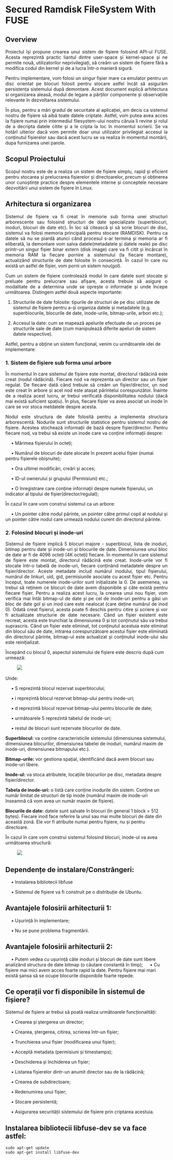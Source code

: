 # Secured Ramdisk FileSystem With FUSE
## Overview
 <p align="justify">
  Proiectul își propune crearea unui sistem de fișiere folosind API-ul FUSE. Acesta reprezintă practic liantul dintre user-space și kernel-space și ne permite nouă, utilizatorilor neprivilegiați, să creăm un sistem de fișiere fără a modifica codul din kernel și de a lucra într-o manieră sigură.
 </p>
 <p align="justify">
   Pentru implementare, vom folosi un singur fișier mare ca emulator pentru un disc orientat pe blocuri folosit pentru stocare astfel încât să asigurăm persistența sistemului după demontare. Acest document explică arhitectura si organizarea aleasă, modul de legare a părților componente și observațiile relevante în dezvoltarea sistemului.
 </p>
  <p align="justify">
   În plus, pentru a mări gradul de securitate al aplicației, am decis ca sistemul nostru de fișiere să aibă toate datele criptate. Astfel, vom putea avea acces la fișiere numai prin intermediul filesystem-ului nostru căruia îi revine și rolul de a decripta datele citite și a le cripta la loc în momentul scrierii. Se va hotărî ulterior dacă vom permite doar unui utilizator privilegiat accesul la conținutul fișierelor sau dacă acest lucru se va realiza în momentul montării, dupa furnizarea unei parole.
 </p>
 
## Scopul Proiectului
   <p align="justify">
 Scopul nostru este de a realiza un sistem de fișiere simplu, rapid și eficient pentru stocarea și prelucrarea fișierelor și directoarelor, precum și obținerea unor cunoștințe practice despre elementele interne și conceptele necesare dezvoltării unui sistem de fișiere în Linux. 
   </p>
   
 ## Arhitectura si organizarea
  <p align="justify">
  Sistemul de fișiere va fi creat în memorie sub forma unei structuri arborescente sau folosind structuri de date specializate (superblocuri, inoduri, blocuri de date etc). În loc să citească și să scrie blocuri de disc, sistemul va folosi memoria principală pentru stocare (RAMDISK). Pentru ca datele să nu se piardă atunci când procesul s-ar termina și memoria ar fi eliberată, la demontare vom salva datele(metadatele și datele reale) pe disc printr-un singur fișier binar extern (disk image) care va fi citit și încărcat în memoria RAM la fiecare pornire a sistemului (la fiecare montare), actualizând structurile de date folosite în consecință. În cazul în care nu există un astfel de fișier, vom porni un sistem nou(gol). 
     </p>
     <p align="justify">
  Cum un sistem de fișiere controlează modul în care datele sunt stocate și preluate pentru prelucrare sau afișare, acesta trebuie să asigure o modalitate de a determina unde se oprește o informație și unde începe următoarea. Distingem astfel două aspecte importante:
      </p>
      <p align="justify">
  
  1. Structurile de date folosite: tipurile de structuri de pe disc utilizate de sistemul de fișiere pentru a-și organiza datele și metadatele (e.g. superblocurile, blocurile de date, inode-urile, bitmap-urile, arbori etc.);

  2. Accesul la date: cum se mapează apelurile efectuate de un proces pe structurile sale de date (cum manipulează diferite apeluri de sistem datele respective).

Astfel, pentru a obține un sistem funcțional, venim cu următoarele idei de implementare:
   </p>
   
### 1. Sistem de fișiere sub forma unui arbore
 <p align="justify">
În momentul în care sistemul de fișiere este montat, directorul rădăcină este creat (nodul rădăcină).  Fiecare nod va reprezenta un director sau un fișier regulat. De fiecare dată când trebuie să creăm un fișier/director, un nod este creat în arbore și acel nod este atașat părintelui corespunzător. Înainte de a realiza acest lucru, ar trebui verificată disponibilitatea nodului (dacă mai există suficient spațiu). În plus, fiecare fișier va avea asociat un inode în care se vor stoca metdatele despre acesta. 
</p>
<p align="justify">
 Nodul este structura de date folosită pentru a implementa structura arborescentă. Nodurile sunt structurile statistice pentru sistemul nostru de fișiere. Acestea stochează informații de bază despre fișier/director.
Pentru fiecare nod, va trebui să existe un inode care va conține informații despre:
 </p>
&emsp; • Mărimea fișierului în octeți;
 
&emsp; • Numărul de blocuri de date alocate în prezent acelui fișier (numai pentru fișierele obișnuite);

&emsp; • Ora ultimei modificări, creări și acces;

&emsp; • ID-ul ownerului și grupului (Permisiuni) etc.;

&emsp; • O înregistrare care conține informații despre numele fișierului, un indicator al tipului de fișier(director/regulat);

În cazul în care vom construi sistemul ca un arbore:

&emsp; • Un pointer către nodul părinte, un pointer către primul copil al nodului și un pointer către nodul care urmează nodului curent din directorul părinte.



### 2. Folosind blocuri și inode-uri
 <p align="justify">
 Sistemul de fișiere implică 5 blocuri majore - superblocul, lista de inoduri, bitmap pentru date și inode-uri și blocurile de date. Dimensiunea unui bloc de date ar fi de 4096 octeți (4K octeți) fiecare. În momentul în care sistemul de fișiere este montat, directorul rădăcină este creat. Inode-urile vor fi stocate într-o tabelă de inode-uri, fiecare conținând metadatele despre un fișier/director. Aceste metadate includ numărul inodului, tipul fișierului, numărul de linkuri, uid, gid, permisiunile asociate cu acest fișier etc. Pentru început, toate numerele inode-urilor sunt inițializate la 0. De asemenea, va trebui să reținem ce blocuri de date avem disponibile și câte există pentru fiecare fișier. Pentru a realiza acest lucru, la crearea unui nou fișier, vom verifica mai întâi bitmap-ul de date și pe cel de inode-uri pentru a găsi un bloc de date gol și un inod care este nealocat (care deține numărul de inod 0). Odată creat fișierul, acesta poate fi deschis pentru citire și scriere și vor fi actualizate structurie de date necesare. Când un fișier existent este recreat, acesta este trunchiat la dimensiunea 0 și tot conținutul său va trebui suprascris. Când un fișier este eliminat, tot conținutul acestuia este eliminat din blocul său de date, intrarea corespunzătoare acestui fișier este eliminată din directorul părinte, bitmap-ul este actualizat și conținutul inode-ului său este reinițializat.
  
 Începând cu blocul 0, aspectul sistemului de fișiere este descris după cum urmează:
 </p>

&emsp; &emsp; ![](../Assets/image1.png)

Unde: 

&emsp; • S reprezintă blocul rezervat superblocului;

&emsp; • i reprezintă blocul rezervat bitmap-ului pentru inode-uri;

&emsp; • d reprezintă blocul rezervat bitmap-ului pentru blocurile de date;

&emsp; • următoarele 5 reprezintă tabelul de inode-uri;

&emsp; • restul de blocuri sunt rezervate blocurilor de date.

**Superblocul:** va conține caracteristicile sistemului (dimensiunea sistemului, dimensiunea blocurilor, dimensiunea tabelei de inoduri, numărul maxim de inode-uri, dimensiunea bitmapului etc.).

**Bitmap-urile:** vor gestiona spațial, identificând dacă avem blocuri sau inode-uri libere.

**Inode-ul:** va stoca atributele, locațiile blocurilor pe disc, metadata despre fișier/director.

**Tabela de inode-uri:** o listă care conține inodurile din sistem. Conține un număr limitat de structuri de tip inode (numărul maxim de inode-uri înseamnă că vom avea un număr maxim de fișiere).

**Blocurile de date:** datele sunt salvate în blocuri (în general 1 block = 512 bytes). Fiecare inod face referire la unul sau mai multe blocuri de date din această zonă. Ele vor fi atribuite numai pentru fișiere, nu și pentru directoare.

În cazul în care vom construi sistemul folosind blocuri, inode-ul va avea următoarea structură:

&emsp; &emsp; ![](../Assets/image2.png)

## Dependențe de instalare/Constrângeri:
&emsp; • Instalarea bibliotecii libfuse

&emsp; • Sistemul de fișiere va fi construit pe o distribuție de Ubuntu.

## Avantajele folosirii arhitecturii 1:

&emsp; • Ușurință în implementare;

&emsp; • Nu se pune problema fragmentării.

## Avantajele folosirii arhitecturii 2:
&emsp; • Putem vedea cu ușurință câte inoduri și blocuri de date sunt libere analizând structura de date bitmap (o căutare constantă în timp);
&emsp; •  Cu fișiere mai mici avem acces foarte rapid la date. Pentru fișiere mai mari există șansa să se ocupe blocurile disponibile foarte repede.

## Ce operații vor fi disponibile în sistemul de fișiere?

Sistemul de fișiere ar trebui să poată realiza următoarele funcționalități:

&emsp; • Crearea și ștergerea un director;

&emsp; • Crearea, ștergerea, citirea, scrierea într-un fișier;

&emsp; • Trunchierea unui fișier (modificarea unui fișier);

&emsp; • Acceptă metadata (permisiuni și timestamps);

&emsp; • Deschiderea și închiderea un fișier;

&emsp; • Listarea fișierelor dintr-un anumit director sau de la rădăcină;

&emsp; • Crearea de subdirectoare;

&emsp; • Redenumirea unui fișier;

&emsp; • Stocare persistentă;

&emsp; • Asigurarea securității sistemului de fișiere prin criptarea acestuia.

## Instalarea bibliotecii libfuse-dev se va face astfel:

```
sudo apt-get update
sudo apt-get install libfuse-dev
```

